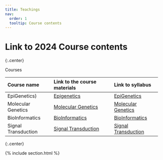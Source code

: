 ```yaml
---
title: Teachings
nav:
  order: 1
  tooltip: Course contents
---
```


# <i class="fas fa-chalkboard-teacher"></i>Link to 2024 Course contents 


{:.center}

Courses


|Course name|	Link to the course materials|	Link to syllabus|
| :---         |     :---      |          :--- |
|EpiGenetics)|	[Epigenetics](https://docs.google.com/spreadsheets/d/1d0IdDZt5tCLuBp3o8G3yaiy5lqfV_9W5rOaVplBkHlA/edit?usp=sharing)|	[EpiGenetics](https://drive.google.com/file/d/11GdXaoX5mOR8Sm0afVU5Klzp6awHdy_Z/view?usp=share_link)|
|Molecular Genetics|	[Molecular Genetics](https://docs.google.com/spreadsheets/d/1uuE9kQu2dO3EAXSYCRPWqGy86dqS5iCnbOITNHp_NUw/edit?usp=drive_link)|	[Molecular Genetics](https://drive.google.com/file/d/1uAN6GM4P9MqPt97l7Dj9QXVc-BnvbMF0/view?usp=drive_link)|
|BioInformatics|	[BioInformatics](https://docs.google.com/spreadsheets/d/1sl7o6rG-Elo041N170dXAGUlCxBxZtb7tpTuklbiwo4/edit?usp=drive_link)|	[BioInformatics]()|
|Signal Transduction|	[Signal Transduction](https://docs.google.com/spreadsheets/d/1uvZI5nhO9s0jFphAX6UQGGk1D_htNRTSiUPhw5szoE0/edit?usp=drive_link)|	[Signal Transduction](https://drive.google.com/file/d/1L1VANCHzEXhyXAEE43DNS4_AwzLWnOXN/view?usp=drive_link)|

{:.center}

{% include section.html %}

